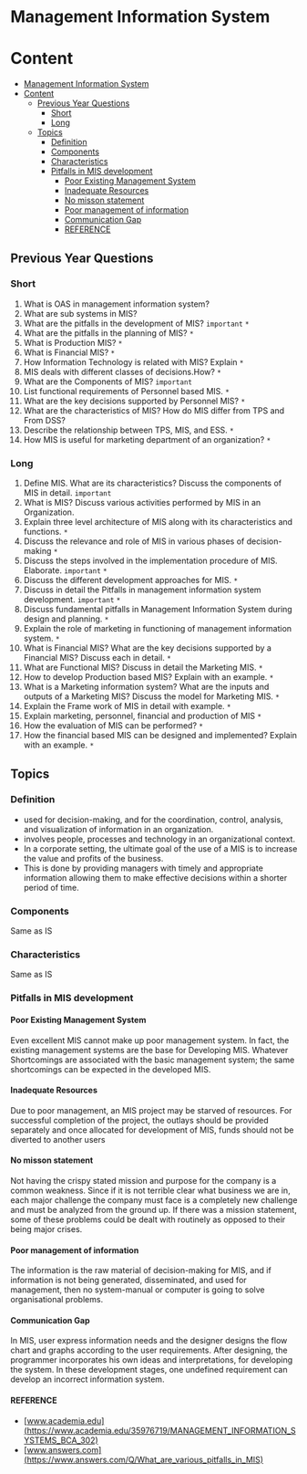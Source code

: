 # Management Information System

# Content

- [Management Information System](#management-information-system)
- [Content](#content)
  - [Previous Year Questions](#previous-year-questions)
    - [Short](#short)
    - [Long](#long)
  - [Topics](#topics)
    - [Definition](#definition)
    - [Components](#components)
    - [Characteristics](#characteristics)
    - [Pitfalls in MIS development](#pitfalls-in-mis-development)
      - [Poor Existing Management System](#poor-existing-management-system)
      - [Inadequate Resources](#inadequate-resources)
      - [No misson statement](#no-misson-statement)
      - [Poor management of information](#poor-management-of-information)
      - [Communication Gap](#communication-gap)
      - [REFERENCE](#reference)

## Previous Year Questions

### Short

1.  What is OAS in management information system?
2.  What are sub systems in MIS?
3.  What are the pitfalls in the development of MIS? `important` `*`
4.  What are the pitfalls in the planning of MIS? `*`
5.  What is Production MIS? `*`
6.  What is Financial MIS? `*`
7.  How Information Technology is related with MIS? Explain `*`
8.  MIS deals with different classes of decisions.How? `*`
9.  What are the Components of MIS? `important`
10. List functional requirements of Personnel based MIS. `*`
11. What are the key decisions supported by Personnel MIS? `*`
12. What are the characteristics of MIS? How do MIS differ from TPS and From DSS?
13. Describe the relationship between TPS, MIS, and ESS. `*`
14. How MIS is useful for marketing department of an organization? `*`

### Long

1.  Define MIS. What are its characteristics? Discuss the components of MIS in detail. `important`
2.  What is MIS? Discuss various activities performed by MIS in an Organization.
3.  Explain three level architecture of MIS along with its characteristics and functions. `*`
4.  Discuss the relevance and role of MIS in various phases of decision-making `*`
5.  Discuss the steps involved in the implementation procedure of MIS. Elaborate. `important` `*`
6.  Discuss the different development approaches for MIS. `*`
7.  Discuss in detail the Pitfalls in management information system development. `important` `*`
8.  Discuss fundamental pitfalls in Management Information System during design and
    planning. `*`
9.  Explain the role of marketing in functioning of management information system. `*`
10. What is Financial MIS? What are the key decisions supported by a Financial MIS? Discuss
    each in detail. `*`
11. What are Functional MIS? Discuss in detail the Marketing MIS. `*`
12. How to develop Production based MIS? Explain with an example. `*`
13. What is a Marketing information system? What are the inputs and outputs of a Marketing
    MIS? Discuss the model for Marketing MIS. `*`
14. Explain the Frame work of MIS in detail with example. `*`
15. Explain marketing, personnel, financial and production of MIS `*`
16. How the evaluation of MIS can be performed? `*`
17. How the financial based MIS can be designed and implemented? Explain with an
    example. `*`

## Topics

### Definition

- used for decision-making, and for the coordination, control, analysis, and visualization of
  information in an organization.
- involves people, processes and technology in an organizational context.
- In a corporate setting, the ultimate goal of the use of a MIS is to increase the value and profits
  of the business.
- This is done by providing managers with timely and appropriate information allowing them to make
  effective decisions within a shorter period of time.

### Components

Same as IS

### Characteristics

Same as IS

### Pitfalls in MIS development

#### Poor Existing Management System

Even excellent MIS cannot make up poor management system. In fact, the existing management
systems are the base for Developing MIS. Whatever Shortcomings are associated with the basic
management system; the same shortcomings can be expected in the developed MIS.

#### Inadequate Resources

Due to poor management, an MIS project may be starved of resources. For successful completion
of the project, the outlays should be provided separately and once allocated for development of
MIS, funds should not be diverted to another users

#### No misson statement

Not having the crispy stated mission and purpose for the company is a common weakness.
Since if it is not terrible clear what business we are in, each major challenge the
company must face is a completely new challenge and must be analyzed from the ground up. If
there was a mission statement, some of these problems could be dealt with routinely as opposed to
their being major crises.

#### Poor management of information

The information is the raw material of decision-making for MIS, and if information is not being
generated, disseminated, and used for management, then no system-manual or computer is going to
solve organisational problems.

#### Communication Gap

In MIS, user express information needs and the designer designs the flow chart and graphs
according to the user requirements. After designing, the programmer incorporates his own ideas
and interpretations, for developing the system. In these development stages, one undefined
requirement can develop an incorrect information system.

#### REFERENCE

- [www.academia.edu](https://www.academia.edu/35976719/MANAGEMENT_INFORMATION_SYSTEMS_BCA_302)
- [www.answers.com](https://www.answers.com/Q/What_are_various_pitfalls_in_MIS)
